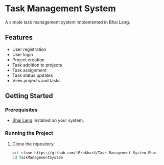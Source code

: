 # Task Management System

A simple task management system implemented in Bhai Lang.

## Features

- User registration
- User login
- Project creation
- Task addition to projects
- Task assignment
- Task status updates
- View projects and tasks

## Getting Started

### Prerequisites

- [Bhai Lang]([https://github.com/bhai-lang/bhai-lang](https://github.com/DulLabs/bhai-lang)) installed on your system.

### Running the Project

1. Clone the repository:
   ```bash
   git clone https://github.com/iPrakharV/Task-Management-System_Bhai-Lang.git
   cd TaskManagementSystem
